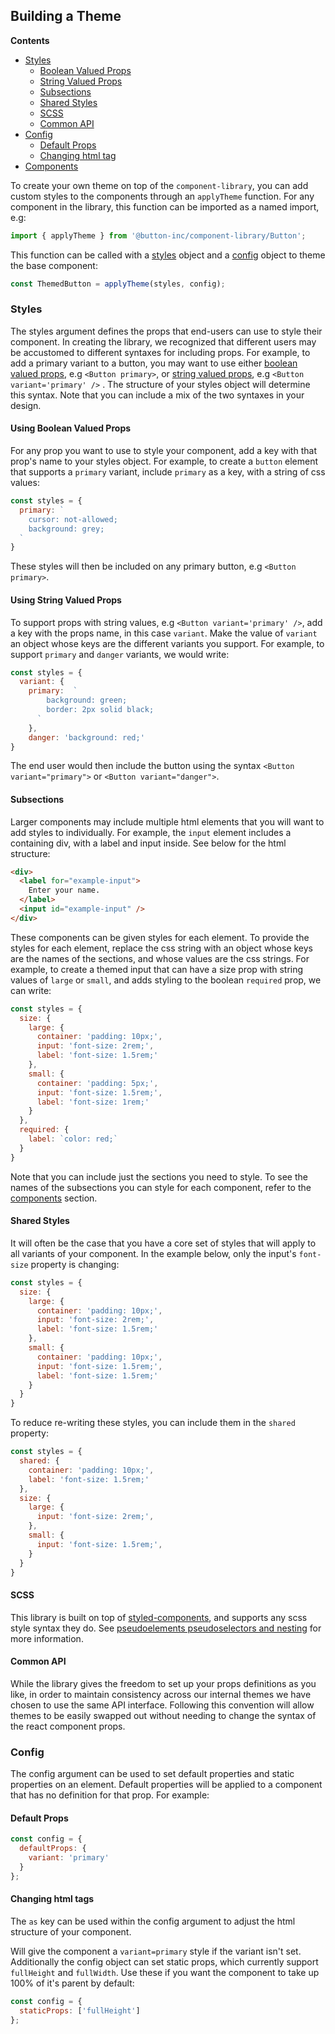 ## Building a Theme

**Contents**
  - [Styles](#styles)
    - [Boolean Valued Props](#using-boolean-valued-props)
    - [String Valued Props](#using-string-valued-props)
    - [Subsections](#subsections)
    - [Shared Styles](#shared-styles)
    - [SCSS](#scss)
    - [Common API](#common-api)
  - [Config](#config)
    - [Default Props](#default-props)
    - [Changing html tag](#changing-html-tag)
  - [Components](#components)

To create your own theme on top of the `component-library`, you can add custom styles to the components through an `applyTheme` function. For any component in the library, this function can be imported as a named import, e.g:

``` javascript
import { applyTheme } from '@button-inc/component-library/Button';
```

This function can be called with a [styles](#styles) object and a [config](#config) object to theme the base component:

``` javascript
const ThemedButton = applyTheme(styles, config);
```

### **Styles**

The styles argument defines the props that end-users can use to style their component. In creating the library, we recognized that different users may
be accustomed to different syntaxes for including props. For example, to add a primary variant to a button, you may want to use either
[boolean valued props](#using-boolean-valued-props), e.g `<Button primary>`,  or [string valued props](#using-string-valued-props), e.g `<Button variant='primary' />` .
The structure of your styles object will determine this syntax. Note that you can include a mix of the two syntaxes in your design.

#### **Using Boolean Valued Props**

For any prop you want to use to style your component, add a key with that prop's name to your styles object.
For example, to create a `button` element that supports a `primary` variant, include `primary` as a key,
with a string of css values:

```javascript
const styles = {
  primary: `
    cursor: not-allowed;
    background: grey;
  `
}
```
These styles will then be included on any primary button, e.g `<Button primary>`.

#### **Using String Valued Props**

To support props with string values, e.g `<Button variant='primary' />`, add a key with the props name, in this case `variant`. Make the value of `variant` an object whose
keys are the different variants you support. For example, to support `primary` and `danger` variants, we would write:

``` javascript
const styles = {
  variant: {
    primary:  `
        background: green;
        border: 2px solid black;
      `
    },
    danger: 'background: red;'
}
```

The end user would then include the button using the syntax `<Button variant="primary">` or `<Button variant="danger">`.

#### Subsections

Larger components may include multiple html elements that you will want to add styles to individually. For example, the `input` element
includes a containing div, with a label and input inside. See below for the html structure:

```html
<div>
  <label for="example-input">
    Enter your name.
  </label>
  <input id="example-input" />
</div>
```

These components can be given styles for each element. To provide the styles for each element, replace the css string with an object
whose keys are the names of the sections, and whose values are the css strings. For example, to create a themed input that can have
a size prop with string values of `large` or `small`, and adds styling to the boolean `required` prop, we can write:

``` javascript
const styles = {
  size: {
    large: {
      container: 'padding: 10px;',
      input: 'font-size: 2rem;',
      label: 'font-size: 1.5rem;'
    },
    small: {
      container: 'padding: 5px;',
      input: 'font-size: 1.5rem;',
      label: 'font-size: 1rem;'
    }
  },
  required: {
    label: `color: red;`
  }
}
```

Note that you can include just the sections you need to style. To see the names of the subsections you can style for each component,
refer to the [components](#components) section.

#### Shared Styles

It will often be the case that you have a core set of styles that will apply to all variants of your component. In the example below, only the input's `font-size` property is changing:

```javascript
const styles = {
  size: {
    large: {
      container: 'padding: 10px;',
      input: 'font-size: 2rem;',
      label: 'font-size: 1.5rem;'
    },
    small: {
      container: 'padding: 10px;',
      input: 'font-size: 1.5rem;',
      label: 'font-size: 1.5rem;'
    }
  }
}
```

To reduce re-writing these styles, you can include them in the `shared` property:

```javascript
const styles = {
  shared: {
    container: 'padding: 10px;',
    label: 'font-size: 1.5rem;'
  },
  size: {
    large: {
      input: 'font-size: 2rem;',
    },
    small: {
      input: 'font-size: 1.5rem;',
    }
  }
}
```

#### SCSS

This library is built on top of [styled-components](https://styled-components.com/), and supports any scss style syntax they do. See [pseudoelements pseudoselectors and nesting](https://styled-components.com/docs/basics#pseudoelements-pseudoselectors-and-nesting) for more information.

#### Common API

While the library gives the freedom to set up your props definitions as you like, in order to maintain consistency across our internal themes we have
chosen to use the same API interface. Following this convention will allow themes to be easily swapped out without needing to change the
syntax of the react component props.

### Config

The config argument can be used to set default properties and static properties on an element. Default properties will be applied to a component that has no definition for that prop. For example:

#### Default Props

``` javascript
const config = {
  defaultProps: {
    variant: 'primary'
  }
};
```

#### Changing html tags

The `as` key can be used within the config argument to adjust the html structure of your component.

Will give the component a `variant=primary` style if the variant isn't set.
Additionally the config object can set static props, which currently support `fullHeight` and `fullWidth`. Use these if you want the component to take up 100% of it's parent by default:

``` javascript
const config = {
  staticProps: ['fullHeight']
};
```
